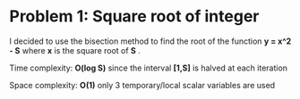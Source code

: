 # Problem 1: Square root of integer

I decided to use the bisection method to find the root of the function __y = x^2 - S__ where __x__ is the square root of __S__ .

Time complexity: __O(log S)__ since the interval __[1,S]__ is halved at each iteration

Space complexity: __O(1)__ only 3 temporary/local scalar variables are used
